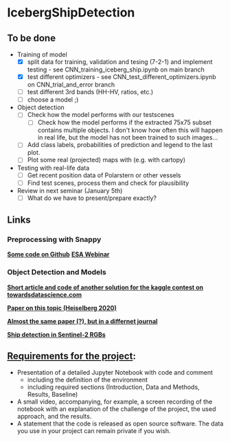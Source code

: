 # IcebergShipDetection

## To be done
- Training of model
    - [x] split data for training, validation and tesing (7-2-1) and implement testing - see CNN_training_iceberg_ship.ipynb on main branch
    - [x] test different optimizers - see CNN_test_different_optimizers.ipynb on CNN_trial_and_error branch
    - [ ] test different 3rd bands (HH-HV, ratios, etc.)
    - [ ] choose a model ;)

- Object detection
    - [ ] Check how the model performs with our testscenes
        - [ ] Check how the model performs if the extracted 75x75 subset contains multiple objects. I don't know how often this will happen in real life, but the model has not been trained to such images...
    - [ ] Add class labels, probabilities of prediction and legend to the last plot.
    - [ ] Plot some real (projected) maps with (e.g. with cartopy)
    
- Testing with real-life data
    - [ ] Get recent position data of Polarstern or other vessels
    - [ ] Find test scenes, process them and check for plausibility

- Review in next seminar (January 5th)
    - [ ] What do we have to present/prepare exactly?

## Links

### Preprocessing with Snappy
**[Some code on Github](https://github.com/wajuqi/Sentinel-1-preprocessing-using-Snappy)**
**[ESA Webinar](https://www.youtube.com/watch?v=PiU68g3WRIY)**

### Object Detection and Models
**[Short article and code of another solution for the kaggle contest on towardsdatascience.com](https://towardsdatascience.com/deep-learning-for-iceberg-detection-in-satellite-images-c667acf4bad0)**

**[Paper on this topic (Heiselberg 2020)](https://www.mdpi.com/776368)**

**[Almost the same paper (?), but in a differnet journal](https://www.researchgate.net/publication/342681947_Ship-Iceberg_Detection_and_Classification_in_Sentinel-1_SAR_Images)**

**[Ship detection in Sentinel-2 RGBs](https://medium.com/the-downlinq/object-detection-in-satellite-imagery-a-low-overhead-approach-part-i-cbd96154a1b7)**



## **[Requirements for the project](https://opencampus.gitbook.io/opencampus-machine-learning-program/projects/requirements)**:

- Presentation of a detailed Jupyter Notebook with code and comment
    - including the definition of the environment
    - including required sections (Introduction, Data and Methods, Results, Baseline)
- A small video, accompanying, for example, a screen recording of the notebook with an explanation of the challenge of the project, the used approach, and the results.
- A statement that the code is released as open source software. The data you use in your project can remain private if you wish.
